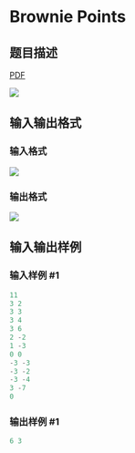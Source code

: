 # Brownie Points

## 题目描述

[problemUrl]: https://uva.onlinejudge.org/index.php?option=com_onlinejudge&Itemid=8&category=20&page=show_problem&problem=1806

[PDF](https://uva.onlinejudge.org/external/108/p10865.pdf)

![](https://cdn.luogu.com.cn/upload/vjudge_pic/UVA10865/3edb730eb40833fa7089c5e1ef98818d52fb0b5f.png)

## 输入输出格式

### 输入格式

![](https://cdn.luogu.com.cn/upload/vjudge_pic/UVA10865/7b5cc8969359fd2901989d0b42be2463f6f81d22.png)

### 输出格式

![](https://cdn.luogu.com.cn/upload/vjudge_pic/UVA10865/2d8ec09ccb9b44cb2299db26d704a744e8ca2428.png)

## 输入输出样例

### 输入样例 #1

```cpp
11
3 2
3 3
3 4
3 6
2 -2
1 -3
0 0
-3 -3
-3 -2
-3 -4
3 -7
0
```


### 输出样例 #1

```cpp
6 3
```


